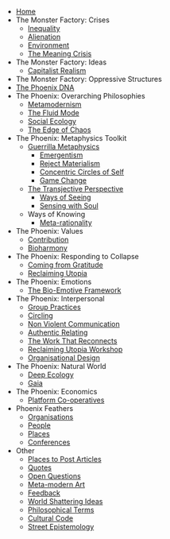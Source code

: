 * [Home][1]
* The Monster Factory: Crises
	* [Inequality][2]
	* [Alienation][3]
	* [Environment][4]
	* [The Meaning Crisis][5]
* The Monster Factory: Ideas
	* [Capitalist Realism][6]
* The Monster Factory: Oppressive Structures
* [The Phoenix DNA][7]
* The Phoenix: Overarching Philosophies
	* [Metamodernism][8]
	* [The Fluid Mode][9]
	* [Social Ecology][10]
	* [The Edge of Chaos][11]
* The Phoenix: Metaphysics Toolkit
	* [Guerrilla Metaphysics][12]
		* [Emergentism][13]
		* [Reject Materialism][14]
		* [Concentric Circles of Self][15]
		* [Game Change][16]
	* [The Transjective Perspective][17]
		* [Ways of Seeing][18]
		* [Sensing with Soul][19]
	* Ways of Knowing
		* [Meta-rationality][20]
* The Phoenix: Values
	* [Contribution][21]
	* [Bioharmony][22]
* The Phoenix: Responding to Collapse
	* [Coming from Gratitude][23]
	* [Reclaiming Utopia][24]
*  The Phoenix: Emotions
	*  [The Bio-Emotive Framework][25]
* The Phoenix: Interpersonal
	* [Group Practices][26]
	* [Circling][27]
	* [Non Violent Communication][28]
	* [Authentic Relating][29]
	* [The Work That Reconnects][30]
	* [Reclaiming Utopia Workshop][31]
	* [Organisational Design][32]
* The Phoenix: Natural World
	* [Deep Ecology][33]
	* [Gaia][34]
* The Phoenix: Economics
	* [Platform Co-operatives][35]
* Phoenix Feathers
	* [Organisations][36]
	* [People][37]
	* [Places][38]
	* [Conferences][39]
* Other
	* [Places to Post Articles][40]
	* [Quotes][41]
	* [Open Questions][42]
	* [Meta-modern Art][43]
	* [Feedback][44]
	* [World Shattering Ideas][45]
	* [Philosophical Terms][46]
	* [Cultural Code][47]
	* [Street Epistemology][48]

[1]:	Welcome%20to%20The%20Phoenix%20Project.md
[2]:	inequality.md
[3]:	alienation.md
[4]:	environment.md
[5]:	The%20Meaning%20Crisis.md
[6]:	Capitalist%20Realism.md
[7]:	Phoenix%20DNA.md
[8]:	metamodernism.md
[9]:	The%20Fluid%20Mode.md
[10]:	Social%20Ecology.md
[11]:	The%20Edge%20of%20Chaos.md
[12]:	Guerrilla%20Metaphysics.md
[13]:	Emergentism.md
[14]:	Reject%20Materialism
[15]:	Concentric%20Circles%20of%20Self.md
[16]:	Game%20Change.md
[17]:	The%20Transjective%20Perspective.md
[18]:	Ways%20of%20Seeing.md
[19]:	Sensing%20with%20Soul.md
[20]:	Meta-rationality.md
[21]:	contribution.md
[22]:	Bioharmony.md
[23]:	Coming%20From%20Gratitude.md
[24]:	Reclaiming%20Utopia.md
[25]:	The%20Bio-Emotive%20Framework.md
[26]:	Group%20Practices.md
[27]:	Circling.md "Circling"
[28]:	Non%20Violent%20Communication.md
[29]:	Authentic%20Relating.md
[30]:	The%20Work%20That%20Reconnects.md
[31]:	Reclaiming%20Utopia%20Workshop.md
[32]:	Organisational%20Design.md
[33]:	Deep%20Ecology.md
[34]:	Gaia.md
[35]:	Platform%20Co-ops.md
[36]:	organisations.md
[37]:	people.md
[38]:	places.md
[39]:	conferences.md
[40]:	Places%20To%20Post%20Articles.md
[41]:	quotes.md
[42]:	Open%20Questions.md
[43]:	Metamodern%20Art.md
[44]:	feedback.md
[45]:	World%20Shattering%20Ideas.md
[46]:	Philosophical%20Terms.md
[47]:	Culture%20Code.md
[48]:	Street%20Epistemology.md